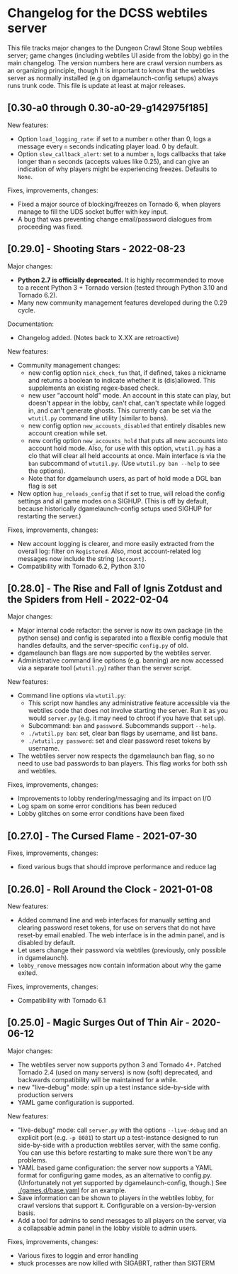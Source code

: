 # Changelog for the DCSS webtiles server

This file tracks major changes to the Dungeon Crawl Stone Soup webtiles
server; game changes (including webtiles UI aside from the lobby) go in the
main changelog. The version numbers here are crawl version numbers as an
organizing principle, though it is important to know that the webtiles server
as normally installed (e.g on dgamelaunch-config setups) always runs trunk
code. This file is update at least at major releases.

## [0.30-a0 through 0.30-a0-29-g142975f185]

New features:
- Option `load_logging_rate`: if set to a number `n` other than 0, logs a
  message every `n` seconds indicating player load. 0 by default.
- Option `slow_callback_alert`: set to a number `n`, logs callbacks that take
  longer than `n` seconds (accepts values like 0.25), and can give an
  indication of why players might be experiencing freezes. Defaults to `None`.

Fixes, improvements, changes:
- Fixed a major source of blocking/freezes on Tornado 6, when players manage
  to fill the UDS socket buffer with key input.
- A bug that was preventing change email/password dialogues from proceeding was
  fixed.

## [0.29.0] - Shooting Stars - 2022-08-23

Major changes:
- **Python 2.7 is officially deprecated.** It is highly recommended to move to
  a recent Python 3 + Tornado version (tested through Python 3.10 and
  Tornado 6.2).
- Many new community management features developed during the 0.29 cycle.

Documentation:
- Changelog added. (Notes back to X.XX are retroactive)

New features:
- Community management changes:
  * new config option `nick_check_fun` that, if defined, takes a nickname and
    returns a boolean to indicate whether it is (dis)allowed. This supplements
    an existing regex-based check.
  * new user "account hold" mode. An account in this state can play, but
    doesn't appear in the lobby, can't chat, can't spectate while logged in,
    and can't generate ghosts. This currently can be set via the `wtutil.py`
    command line utility (similar to bans).
  * new config option `new_accounts_disabled` that entirely disables new
    account creation while set.
  * new config option `new_accounts_hold` that puts all new accounts into
    account hold mode. Also, for use with this option, `wtutil.py` has a clo
    that will clear all held accounts at once. Main interface is via the `ban`
    subcommand of `wtutil.py`. (Use `wtutil.py ban --help` to see the options).
  * Note that for dgamelaunch users, as part of hold mode a DGL ban flag is
    set
- New option `hup_reloads_config` that if set to true, will reload the config
  settings and all game modes on a SIGHUP. (This is off by default, because
  historically dgamelaunch-config setups used SIGHUP for restarting the server.)

Fixes, improvements, changes:
- New account logging is clearer, and more easily extracted from the overall
  log: filter on `Registered`. Also, most account-related log messages now
  include the string `[Account]`.
- Compatibility with Tornado 6.2, Python 3.10

## [0.28.0] - The Rise and Fall of Ignis Zotdust and the Spiders from Hell - 2022-02-04

Major changes:
- Major internal code refactor: the server is now its own package (in the python
  sense) and config is separated into a flexible config module that handles
  defaults, and the server-specific `config.py` of old.
- dgamelaunch ban flags are now supported by the webtiles server.
- Administrative command line options (e.g. banning) are now accessed via a
  separate tool (`wtutil.py`) rather than the server script.

New features:
- Command line options via `wtutil.py`:
  * This script now handles any administrative feature accessible via the
    webtiles code that does not involve starting the server. Run it as you
    would `server.py` (e.g. it may need to chroot if you have that set up).
  * Subcommand: `ban` and `password`. Subcommands support `--help`.
  * `./wtutil.py ban`: set, clear ban flags by username, and list bans.
  * `./wtutil.py password`: set and clear password reset tokens by username.
- The webtiles server now respects the dgamelaunch ban flag, so no need to
  use bad passwords to ban players. This flag works for both ssh and webtiles.

Fixes, improvements, changes:
- Improvements to lobby rendering/messaging and its impact on I/O
- Log spam on some error conditions has been reduced
- Lobby glitches on some error conditions have been fixed

## [0.27.0] - The Cursed Flame - 2021-07-30

Fixes, improvements, changes:
- fixed various bugs that should improve performance and reduce lag

## [0.26.0] - Roll Around the Clock - 2021-01-08

New features:
- Added command line and web interfaces for manually setting and clearing
  password reset tokens, for use on servers that do not have reset-by email
  enabled. The web interface is in the admin panel, and is disabled by default.
- Let users change their password via webtiles (previously, only possible in
  dgamelaunch).
- `lobby_remove` messages now contain information about why the game exited.

Fixes, improvements, changes:
- Compatibility with Tornado 6.1

## [0.25.0] - Magic Surges Out of Thin Air - 2020-06-12

Major changes:
- The webtiles server now supports python 3 and Tornado 4+. Patched Tornado
  2.4 (used on many servers) is now (soft) deprecated, and backwards
  compatibility will be maintained for a while.
- new "live-debug" mode: spin up a test instance side-by-side with production
  servers
- YAML game configuration is supported.

New features:
- "live-debug" mode: call `server.py` with the options `--live-debug` and an
  explicit port (e.g. `-p 8081`) to start up a test-instance designed to run
  side-by-side with a production webtiles server, with the same config. You
  can use this before restarting to make sure there won't be any problems.
- YAML based game configuration: the server now supports a YAML format for
  configuring game modes, as an alternative to config.py. (Unfortunately not
  yet supported by dgamelaunch-config, though.) See [./games.d/base.yaml](./games.d/base.yaml)
  for an example.
- Save information can be shown to players in the webtiles lobby, for crawl
  versions that support it. Configurable on a version-by-version basis.
- Add a tool for admins to send messages to all players on the server, via
  a collapsable admin panel in the lobby visible to admin users.

Fixes, improvements, changes:
- Various fixes to loggin and error handling
- stuck processes are now killed with SIGABRT, rather than SIGTERM

